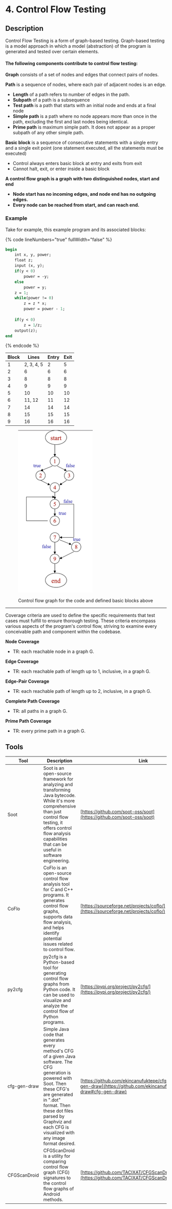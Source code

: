 # 4. Control Flow Testing

## Description

Control Flow Testing is a form of graph-based testing. Graph-based testing is a model approach in which a model (abstraction) of the program is generated and tested over certain elements.&#x20;

#### The following components contribute to control flow testing:

**Graph** consists of a set of nodes and edges that connect pairs of nodes.

**Path** is a sequence of nodes, where each pair of adjacent nodes is an edge.

* **Length** of a path refers to number of edges in the path.
* **Subpath** of a path is a subsequence
* **Test path** is a path that starts with an initial node and ends at a final node
* **Simple path** is a path where no node appears more than once in the path, excluding the first and last nodes being identical.
* **Prime path** is maximum simple path. It does not appear as a proper subpath of any other simple path.

**Basic block** is a sequence of consecutive statements with a single entry and a single exit point (one statement executed, all the statements must be executed)

* Control always enters basic block at entry and exits from exit
* Cannot halt, exit, or enter inside a basic block

**A control flow graph is a graph with two distinguished nodes, start and end**

* **Node start has no incoming edges, and node end has no outgoing edges.**
* **Every node can be reached from start, and can reach end.**

### Example

Take for example, this example program and its associated blocks:   &#x20;

{% code lineNumbers="true" fullWidth="false" %}
```pascal
begin
    int x, y, power;
    float z;
    input (x, y);
    if(y < 0)
        power = -y;
    else
        power = y;
    z = 1;
    while(power != 0) 
        z = z * x;
        power = power - 1;
        
    if(y < 0)
        z = 1/z;
    output(z);
end
```
{% endcode %}

<table data-full-width="true"><thead><tr><th>Block</th><th>Lines</th><th>Entry</th><th>Exit</th></tr></thead><tbody><tr><td>1</td><td>2, 3, 4, 5</td><td>2</td><td>5</td></tr><tr><td>2</td><td>6</td><td>6</td><td>6</td></tr><tr><td>3</td><td>8</td><td>8</td><td>8</td></tr><tr><td>4</td><td>9</td><td>9</td><td>9</td></tr><tr><td>5</td><td>10</td><td>10</td><td>10</td></tr><tr><td>6</td><td>11, 12</td><td>11</td><td>12</td></tr><tr><td>7</td><td>14</td><td>14</td><td>14</td></tr><tr><td>8</td><td>15</td><td>15</td><td>15</td></tr><tr><td>9</td><td>16</td><td>16</td><td>16</td></tr></tbody></table>

<figure><img src="../../.gitbook/assets/image (1) (1) (1) (1) (1).png" alt="" width="233"><figcaption><p>Control flow graph for the code and defined basic blocks above</p></figcaption></figure>

***

Coverage criteria are used to define the specific requirements that test cases must fulfill to ensure thorough testing. These criteria encompass various aspects of the program's control flow, striving to examine every conceivable path and component within the codebase.

**Node Coverage**

* TR: each reachable node in a graph G.

**Edge Coverage**

* TR: each reachable path of length up to 1, inclusive, in a graph G.

**Edge-Pair Coverage**

* TR: each reachable path of length up to 2, inclusive, in a graph G.

**Complete Path Coverage**

* TR: all paths in a graph G.

**Prime Path Coverage**

* TR: every prime path in a graph G.

## Tools



| Tool         | Description                                                                                                                                                                                                                                                              | Link                                                                                                                         |
| ------------ | ------------------------------------------------------------------------------------------------------------------------------------------------------------------------------------------------------------------------------------------------------------------------ | ---------------------------------------------------------------------------------------------------------------------------- |
| Soot         | Soot is an open-source framework for analyzing and transforming Java bytecode. While it's more comprehensive than just control flow testing, it offers control flow analysis capabilities that can be useful in software engineering.                                    | [https://github.com/soot-oss/soot](https://github.com/soot-oss/soot)                                                         |
| CoFlo        | CoFlo is an open-source control flow analysis tool for C and C++ programs. It generates control flow graphs, supports data flow analysis, and helps identify potential issues related to control flow.                                                                   | [https://sourceforge.net/projects/coflo/](https://sourceforge.net/projects/coflo/)                                           |
| py2cfg       | py2cfg is a Python-based tool for generating control flow graphs from Python code. It can be used to visualize and analyze the control flow of Python programs.                                                                                                          | [https://pypi.org/project/py2cfg/](https://pypi.org/project/py2cfg/)                                                         |
| cfg-gen-draw | Simple Java code that generates every method's CFG of a given Java software. The CFG generation is powered with Soot. Then these CFG's are generated in ".dot" format. Then these dot files parsed by Graphviz and each CFG is visualized with any image format desired. | [https://github.com/ekincanufuktepe/cfg-gen-draw#cfg-gen-draw](https://github.com/ekincanufuktepe/cfg-gen-draw#cfg-gen-draw) |
| CFGScanDroid | CFGScanDroid is a utility for comparing control flow graph (CFG) signatures to the control flow graphs of Android methods.                                                                                                                                               | [https://github.com/TACIXAT/CFGScanDroid#cfgscandroid](https://github.com/TACIXAT/CFGScanDroid#cfgscandroid)                 |

